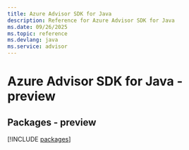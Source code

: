 ```yaml
---
title: Azure Advisor SDK for Java
description: Reference for Azure Advisor SDK for Java
ms.date: 09/26/2025
ms.topic: reference
ms.devlang: java
ms.service: advisor
---
```

# Azure Advisor SDK for Java - preview
## Packages - preview
[!INCLUDE [packages](advisor-index.md)]
